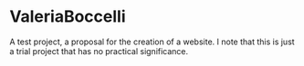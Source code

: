 # ValeriaBoccelli
A test project, a proposal for the creation of a website.
I note that this is just a trial project that has no practical significance.
